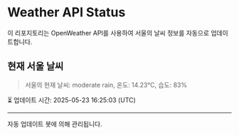 
# Weather API Status

이 리포지토리는 OpenWeather API를 사용하여 서울의 날씨 정보를 자동으로 업데이트합니다.

## 현재 서울 날씨
> 서울의 현재 날씨: moderate rain, 온도: 14.23°C, 습도: 83%

⏳ 업데이트 시간: 2025-05-23 16:25:03 (UTC)

---
자동 업데이트 봇에 의해 관리됩니다.
